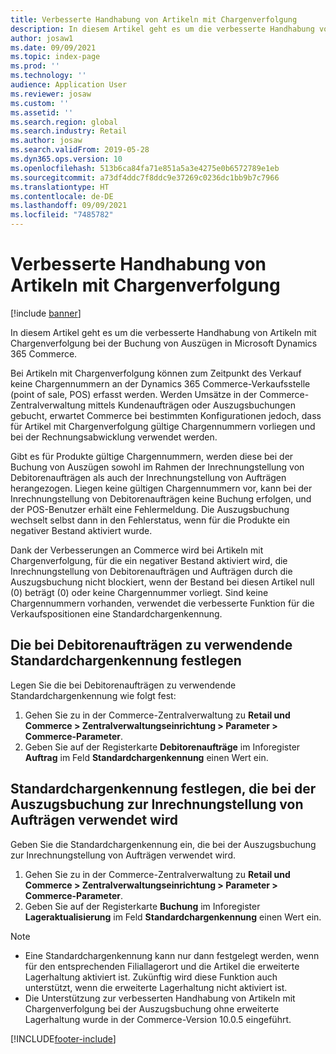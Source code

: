 ```yaml
---
title: Verbesserte Handhabung von Artikeln mit Chargenverfolgung
description: In diesem Artikel geht es um die verbesserte Handhabung von Artikeln mit Chargenverfolgung bei der Buchung von Auszügen in Microsoft Dynamics 365 Commerce.
author: josaw1
ms.date: 09/09/2021
ms.topic: index-page
ms.prod: ''
ms.technology: ''
audience: Application User
ms.reviewer: josaw
ms.custom: ''
ms.assetid: ''
ms.search.region: global
ms.search.industry: Retail
ms.author: josaw
ms.search.validFrom: 2019-05-28
ms.dyn365.ops.version: 10
ms.openlocfilehash: 513b6ca84fa71e851a5a3e4275e0b6572789e1eb
ms.sourcegitcommit: a73df4ddc7f8ddc9e37269c0236dc1bb9b7c7966
ms.translationtype: HT
ms.contentlocale: de-DE
ms.lasthandoff: 09/09/2021
ms.locfileid: "7485782"
---
```

# <a name="improved-handling-of-batch-tracked-items"></a>Verbesserte Handhabung von Artikeln mit Chargenverfolgung

[!include [banner](includes/banner.md)]

In diesem Artikel geht es um die verbesserte Handhabung von Artikeln mit Chargenverfolgung bei der Buchung von Auszügen in Microsoft Dynamics 365 Commerce.

Bei Artikeln mit Chargenverfolgung können zum Zeitpunkt des Verkauf keine Chargennummern an der Dynamics 365 Commerce-Verkaufsstelle (point of sale, POS) erfasst werden. Werden Umsätze in der Commerce-Zentralverwaltung mittels Kundenaufträgen oder Auszugsbuchungen gebucht, erwartet Commerce bei bestimmten Konfigurationen jedoch, dass für Artikel mit Chargenverfolgung gültige Chargennummern vorliegen und bei der Rechnungsabwicklung verwendet werden.

Gibt es für Produkte gültige Chargennummern, werden diese bei der Buchung von Auszügen sowohl im Rahmen der Inrechnungstellung von Debitorenaufträgen als auch der Inrechnungstellung von Aufträgen herangezogen. Liegen keine gültigen Chargennummern vor, kann bei der Inrechnungstellung von Debitorenaufträgen keine Buchung erfolgen, und der POS-Benutzer erhält eine Fehlermeldung. Die Auszugsbuchung wechselt selbst dann in den Fehlerstatus, wenn für die Produkte ein negativer Bestand aktiviert wurde.

Dank der Verbesserungen an Commerce wird bei Artikeln mit Chargenverfolgung, für die ein negativer Bestand aktiviert wird, die Inrechnungstellung von Debitorenaufträgen und Aufträgen durch die Auszugsbuchung nicht blockiert, wenn der Bestand bei diesen Artikel null (0) beträgt (0) oder keine Chargennummer vorliegt. Sind keine Chargennummern vorhanden, verwendet die verbesserte Funktion für die Verkaufspositionen eine Standardchargenkennung.

## <a name="define-the-default-batch-id-that-is-used-for-customer-orders"></a>Die bei Debitorenaufträgen zu verwendende Standardchargenkennung festlegen

Legen Sie die bei Debitorenaufträgen zu verwendende Standardchargenkennung wie folgt fest:

1. Gehen Sie zu in der Commerce-Zentralverwaltung zu **Retail und Commerce \> Zentralverwaltungseinrichtung \> Parameter \> Commerce-Parameter**.
1. Geben Sie auf der Registerkarte **Debitorenaufträge** im Inforegister **Auftrag** im Feld **Standardchargenkennung** einen Wert ein.

## <a name="define-the-default-batch-id-that-is-used-for-sales-order-invoicing-through-statement-posting"></a>Standardchargenkennung festlegen, die bei der Auszugsbuchung zur Inrechnungstellung von Aufträgen verwendet wird

Geben Sie die Standardchargenkennung ein, die bei der Auszugsbuchung zur Inrechnungstellung von Aufträgen verwendet wird.

1. Gehen Sie zu in der Commerce-Zentralverwaltung zu **Retail und Commerce \> Zentralverwaltungseinrichtung \> Parameter \> Commerce-Parameter**.
1. Geben Sie auf der Registerkarte **Buchung** im Inforegister **Lageraktualisierung** im Feld **Standardchargenkennung** einen Wert ein.

> [!NOTE]
> - Eine Standardchargenkennung kann nur dann festgelegt werden, wenn für den entsprechenden Filiallagerort und die Artikel die erweiterte Lagerhaltung aktiviert ist. Zukünftig wird diese Funktion auch unterstützt, wenn die erweiterte Lagerhaltung nicht aktiviert ist.
> - Die Unterstützung zur verbesserten Handhabung von Artikeln mit Chargenverfolgung bei der Auszugsbuchung ohne erweiterte Lagerhaltung wurde in der Commerce-Version 10.0.5 eingeführt.

[!INCLUDE[footer-include](../includes/footer-banner.md)]
